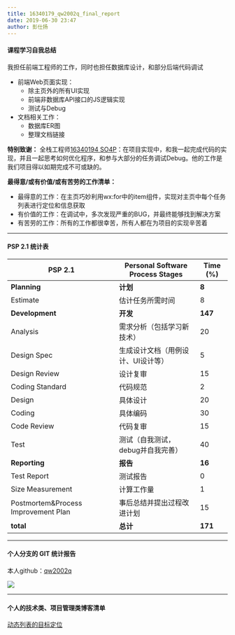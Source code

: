 ```yaml
---
title: 16340179_qw2002q_final_report
date: 2019-06-30 23:47
author: 彭仕扬
---
```


#### 课程学习自我总结

我担任前端工程师的工作，同时也担任数据库设计，和部分后端代码调试

* 前端Web页面实现：
  * 除主页外的所有UI实现
  * 前端非数据库API接口的JS逻辑实现
  * 测试与Debug
* 文档相关工作：
  * 数据库ER图
  * 整理文档链接

**特别致谢：**
全栈工程师[16340194 SO4P](https://github.com/SO4P)：在项目实现中，和我一起完成代码的实现，并且一起思考如何优化程序，和参与大部分的任务调试Debug。他的工作是我们项目得以如期完成不可或缺的。


**最得意/或有价值/或有苦劳的工作清单：**

* 最得意的工作：在主页巧妙利用wx:for中的item组件，实现对主页中每个任务列表进行定位和信息获取
* 有价值的工作：在调试中，多次发现严重的BUG，并最终能够找到解决方案
* 有苦劳的工作：所有的工作都很幸苦，所有人都在为项目的实现辛苦着

---

#### PSP 2.1 统计表

| **PSP 2.1**                         | **Personal Software Process Stages** | **Time (%)** |
| ----------------------------------- | ------------------------------------ | ------------ |
| **Planning**                        | **计划**                             | **8**        |
| Estimate                            | 估计任务所需时间                     | 8            |
| **Development**                     | **开发**                             | **147**      |
| Analysis                            | 需求分析（包括学习新技术）           | 20           |
| Design Spec                         | 生成设计文档（用例设计、UI设计等）   | 5            |
| Design Review                       | 设计复审                             | 15            |
| Coding Standard                     | 代码规范                             | 2            |
| Design                              | 具体设计                             | 20            |
| Coding                              | 具体编码                             | 30           |
| Code Review                         | 代码复审                             | 15           |
| Test                                | 测试（自我测试，debug并自我完善）    | 40           |
| **Reporting**                       | **报告**                             | **16**        |
| Test Report                         | 测试报告                             | 0            |
| Size Measurement                    | 计算工作量                           | 1            |
| Postmortem&Process Improvement Plan | 事后总结并提出过程改进计划           | 15            |
| **total**                           | **总计**                             | **171**      |

---

#### 个人分支的 GIT 统计报告

本人github：[qw2002q](<https://github.com/qw2002q>)

![](<https://github.com/the-earn-money-system/Document/blob/master/docs/report/img/Contribute.PNG>)

---

#### 个人的技术类、项目管理类博客清单

[动态列表的目标定位](https://github.com/the-earn-money-system/Document/blob/master/docs/report/动态列表的目标定位.md)

